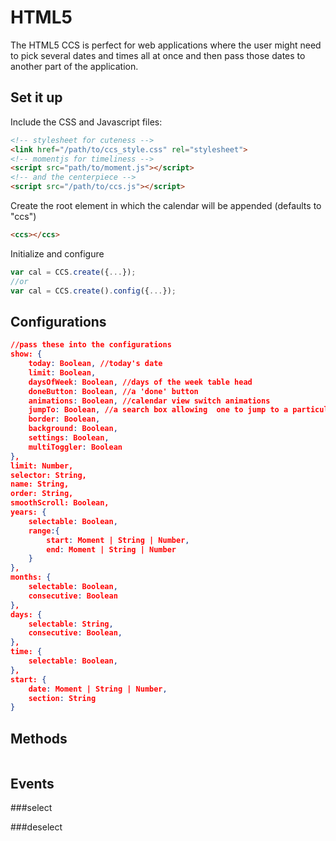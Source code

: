 # HTML5
The HTML5 CCS is perfect for web applications where the user might need to pick several dates and times all at once and then pass those dates to another part of the application.

## Set it up
Include the CSS and Javascript files:
```html
<!-- stylesheet for cuteness -->
<link href="/path/to/ccs_style.css" rel="stylesheet">
<!-- momentjs for timeliness -->
<script src="path/to/moment.js"></script>
<!-- and the centerpiece -->
<script src="/path/to/ccs.js"></script>
```
Create the root element in which the calendar will be appended (defaults to "ccs")
```html
<ccs></ccs>
```
Initialize and configure
```javascript
var cal = CCS.create({...});
//or
var cal = CCS.create().config({...});
```
## Configurations
```json
//pass these into the configurations
show: {
	today: Boolean, //today's date
	limit: Boolean,
	daysOfWeek: Boolean, //days of the week table head
	doneButton: Boolean, //a 'done' button
	animations: Boolean, //calendar view switch animations
	jumpTo: Boolean, //a search box allowing  one to jump to a particular date
	border: Boolean,
	background: Boolean,
	settings: Boolean,
	multiToggler: Boolean
},
limit: Number,
selector: String,
name: String,
order: String,
smoothScroll: Boolean,
years: {
    selectable: Boolean,
    range:{
        start: Moment | String | Number,
        end: Moment | String | Number
    }
},
months: {
    selectable: Boolean,
    consecutive: Boolean
},
days: {
    selectable: String,
    consecutive: Boolean,
},
time: {
    selectable: Boolean,
},
start: {
    date: Moment | String | Number,
    section: String
}
```
## Methods
```javascript

```
## Events

###select

###deselect
